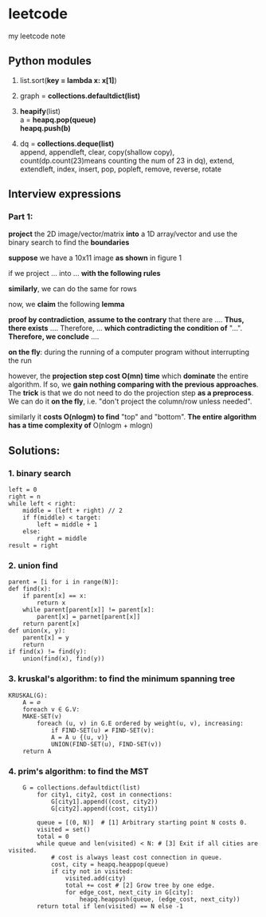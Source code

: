 # leetcode
my leetcode note
## Python modules
1. list.sort(__key = lambda x: x[1]__)

2. graph = __collections.defaultdict(list)__

3. __heapify__(list)     
a = __heapq.pop(queue)__  
__heapq.push(b)__

4. dq = __collections.deque(list)__      
append, appendleft, clear, copy(shallow copy), count(dp.count(23)means counting the num of 23 in dq), extend, extendleft, 
index, insert, pop, popleft, remove, reverse, rotate





## Interview expressions

### Part 1:

__project__ the 2D image/vector/matrix __into__ a 1D array/vector and use the binary search to find the __boundaries__

__suppose__ we have a 10x11 image __as shown__ in figure 1

if we project ... into ... __with the following rules__

__similarly__, we can do the same for rows

now, we __claim__ the following __lemma__

__proof by contradiction__, __assume to the contrary__ that there are .... __Thus, there exists__ .... Therefore, ... __which contradicting the condition of__ "...". __Therefore, we conclude__ ....

__on the fly__: during the running of a computer program without interrupting the run

however, the __projection step cost O(mn) time__ which __dominate__ the entire algorithm. If so, we __gain nothing comparing with the previous approaches__. The __trick__ is that we do not need to do the projection step __as a preprocess__. We can do it __on the fly__, i.e. "don't project the column/row unless needed".

similarly it __costs O(nlogm) to find__ "top" and "bottom". __The entire algorithm has a time complexity of__ O(nlogm + mlogn)





## Solutions:
### 1. binary search
```
left = 0
right = n
while left < right:
    middle = (left + right) // 2
    if f(middle) < target:
        left = middle + 1
    else:
        right = middle
result = right
```

### 2. union find
```
parent = [i for i in range(N)]:
def find(x):
    if parent[x] == x:
        return x
    while parent[parent[x]] != parent[x]:
        parent[x] = parnet[parent[x]]
    return parent[x]
def union(x, y):
    parent[x] = y
    return 
if find(x) != find(y):
    union(find(x), find(y))
```

### 3. kruskal's algorithm: to find the minimum spanning tree
```
KRUSKAL(G):
    A = ∅
    foreach v ∈ G.V:
    MAKE-SET(v)
        foreach (u, v) in G.E ordered by weight(u, v), increasing:
            if FIND-SET(u) ≠ FIND-SET(v):
            A = A ∪ {(u, v)}
            UNION(FIND-SET(u), FIND-SET(v))
    return A
```

### 4. prim's algorithm: to find the MST
```
    G = collections.defaultdict(list)
        for city1, city2, cost in connections:
            G[city1].append((cost, city2))
            G[city2].append((cost, city1))
        
        queue = [(0, N)]  # [1] Arbitrary starting point N costs 0.
        visited = set()
        total = 0
        while queue and len(visited) < N: # [3] Exit if all cities are visited.
            # cost is always least cost connection in queue.
            cost, city = heapq.heappop(queue)
            if city not in visited:
                visited.add(city)
                total += cost # [2] Grow tree by one edge.
                for edge_cost, next_city in G[city]:
                    heapq.heappush(queue, (edge_cost, next_city))
        return total if len(visited) == N else -1
```
























